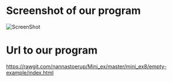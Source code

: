 # Screenshot of our program
![ScreenShot](https://github.com/nannastoerup/Mini_ex/blob/master/mini_ex8/Screenshot%20mini_ex8.png) 

# Url to our program 
https://rawgit.com/nannastoerup/Mini_ex/master/mini_ex8/empty-example/index.html
